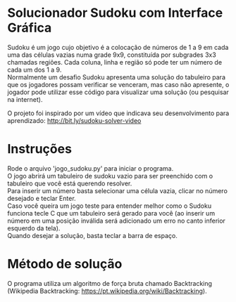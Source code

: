 # Solucionador Sudoku com Interface Gráfica

Sudoku é um jogo cujo objetivo é a colocação de números de 1 a 9 em cada uma das células vazias numa grade 9x9, constituída por subgrades 3x3 chamadas regiões. Cada coluna, linha e região só pode ter um número de cada um dos 1 a 9.  
Normalmente um desafio Sudoku apresenta uma solução do tabuleiro para que os jogadores possam verificar se venceram, mas caso não apresente, o jogador pode utilizar esse código para visualizar uma solução (ou pesquisar na internet).  

O projeto foi inspirado por um vídeo que indicava seu desenvolvimento para aprendizado: http://bit.ly/sudoku-solver-video

# Instruções

Rode o arquivo 'jogo_sudoku.py' para iniciar o programa.  
O jogo abrirá um tabuleiro de sudoku vazio para ser preenchido com o tabuleiro que você está querendo resolver.  
Para inserir um número basta selecionar uma célula vazia, clicar no número desejado e teclar Enter.  
Caso você queira um jogo teste para entender melhor como o Sudoku funciona tecle C que um tabuleiro será gerado para você (ao inserir um número em uma posição inválida será adicionado um erro no canto inferior esquerdo da tela).  
Quando desejar a solução, basta teclar a barra de espaço.

# Método de solução

O programa utiliza um algoritmo de força bruta chamado Backtracking (Wikipedia Backtracking: https://pt.wikipedia.org/wiki/Backtracking).

